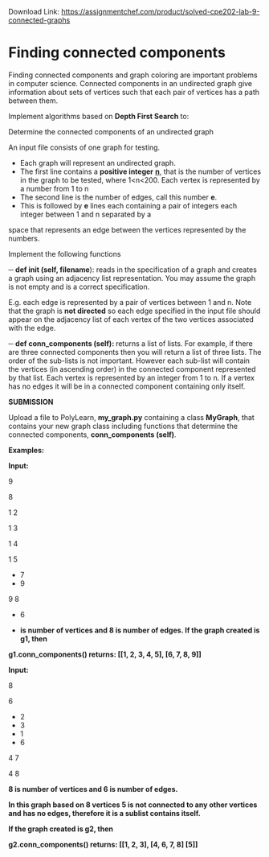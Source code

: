 Download Link: https://assignmentchef.com/product/solved-cpe202-lab-9-connected-graphs
<br>
<h1>Finding connected components</h1>

Finding connected components and graph coloring are important problems in computer science.  Connected components in an undirected graph give information about sets of vertices such that each pair of vertices has a path between them.

Implement algorithms based on <strong>Depth First Search</strong> to:

Determine the connected components of an undirected graph

An input file consists of one graph for testing.

<ul>

 <li>Each graph will represent an undirected graph.</li>

 <li>The first line contains a <strong>positive integer</strong> <strong><u>n</u></strong>, that is the number of vertices in the graph to be tested, where 1&lt;n&lt;200. Each vertex is represented by a number from 1 to n</li>

 <li>The second line is the number of edges, call this number <strong>e</strong>.</li>

 <li>This is followed by <strong>e</strong> lines each containing a pair of integers each integer between 1 and n separated by a</li>

</ul>

space that represents an edge between the vertices represented by the numbers.

Implement the following functions

─ <strong>def  __init__ (self, filename</strong>): reads in the specification of a graph and creates a graph using an adjacency list representation.  You may assume the graph is not empty and is a correct specification.

E.g. each edge is represented by a pair of vertices between 1 and n.  Note that the graph is <strong>not directed</strong> so each edge specified in the input file should appear on the adjacency list of each vertex of the two vertices associated with the edge.

─ <strong>def conn_components (self): </strong>returns a list of lists.  For example, if there are three connected components then you will return a list of three lists.  The order of the sub-lists is not important.  However each sub-list will contain the vertices (in ascending order) in the connected component represented by that list.  Each vertex is represented by an integer from 1 to n.   If a vertex has no edges it will be in a connected component containing only itself.  <strong> </strong>

<strong>SUBMISSION </strong>

Upload a file to PolyLearn, <strong>my_graph.py</strong> containing a class <strong>MyGraph</strong>, that contains your new graph class including functions that determine the connected components, <strong>conn_components (self)</strong>.




<strong>Examples: </strong>

<strong>Input: </strong>

9

8

1 2

1 3

1 4

1 5

<ul>

 <li>7</li>

 <li>9</li>

</ul>

9 8

<ul>

 <li>6</li>

</ul>

<strong> </strong>

<ul>

 <li><strong>is number of vertices and 8 is number of edges. If the graph created is g1, then </strong></li>

</ul>

<strong>g1.conn_components() returns: </strong><strong>[[1, 2, 3, 4, 5], [6, 7, 8, 9]]</strong>

<strong> </strong>

<strong>Input: </strong>

8

6

<ul>

 <li>2</li>

 <li>3</li>

 <li>1</li>

 <li>6</li>

</ul>

4 7

4 8

<strong> </strong>

<strong>8 is number of vertices and 6 is number of edges. </strong>

<strong>In this graph based on 8 vertices 5 is not connected to any other vertices and has no edges, therefore it is a sublist contains itself. </strong>

<strong> </strong>

<strong>If the graph created is g2, then  </strong>

<strong>g2.conn_components() returns: </strong><strong>[[1, 2, 3], [4, 6, 7, 8] [5]]</strong>

<strong> </strong>